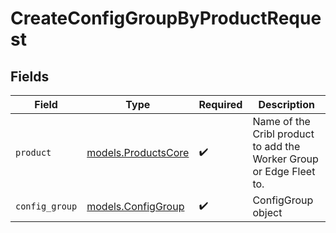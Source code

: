 # CreateConfigGroupByProductRequest


## Fields

| Field                                                               | Type                                                                | Required                                                            | Description                                                         |
| ------------------------------------------------------------------- | ------------------------------------------------------------------- | ------------------------------------------------------------------- | ------------------------------------------------------------------- |
| `product`                                                           | [models.ProductsCore](../models/productscore.md)                    | :heavy_check_mark:                                                  | Name of the Cribl product to add the Worker Group or Edge Fleet to. |
| `config_group`                                                      | [models.ConfigGroup](../models/configgroup.md)                      | :heavy_check_mark:                                                  | ConfigGroup object                                                  |